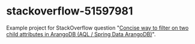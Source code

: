 # stackoverflow-51597981

Example project for StackOverflow question "[Concise way to filter on two child attributes in ArangoDB (AQL / Spring Data ArangoDB)](https://stackoverflow.com/questions/51597981/concise-way-to-filter-on-two-child-attributes-in-arangodb-aql-spring-data-ara)".
